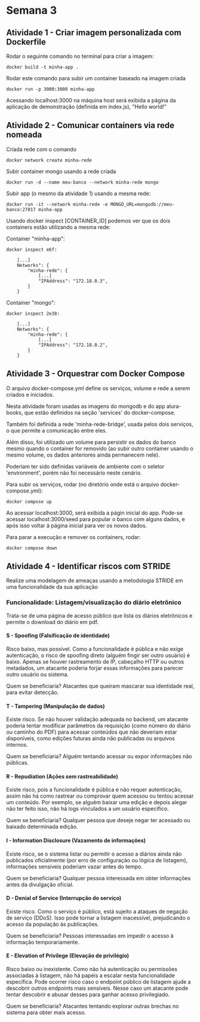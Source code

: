 # Semana 3

## Atividade 1 - Criar imagem personalizada com Dockerfile

Rodar o seguinte comando no terminal para criar a imagem:
```
docker build -t minha-app .
```

Rodar este comando para subir um container baseado na imagem criada
```
docker run -p 3000:3000 minha-app
```

Acessando localhost:3000 na máquina host será exibida a página da aplicação de demonstração (definida em index.js), "Hello world!"



## Atividade 2 - Comunicar containers via rede nomeada

Criada rede com o comando 
```
docker network create minha-rede
```

Subir container mongo usando a rede criada
```
docker run -d --name meu-banco --network minha-rede mongo
```

Subir app (o mesmo da atividade 1) usando a mesma rede:
```
docker run -it --network minha-rede -e MONGO_URL=mongodb://meu-banco:27017 minha-app
```


Usando docker inspect [CONTAINER_ID] podemos ver que os dois containers estão utilizando a mesma rede:

Container "minha-app":
```
docker inspect e6f:

    [...]
    Networks": {
        "minha-rede": {
            [...]
            "IPAddress": "172.18.0.3",
        }
    }
```

Container "mongo":
```
docker inspect 2e38:

    [...]
    Networks": {
        "minha-rede": {
            [...]
            "IPAddress": "172.18.0.2",
        }
    }
```


## Atividade 3 - Orquestrar com Docker Compose

O arquivo docker-compose.yml define os serviços, volume e rede a serem criados e iniciados.

Nesta atividade foram usadas as imagens do mongodb e do app alura-books, que estão definidos na seção 'services' do docker-compose.

Também foi definida a rede 'minha-rede-bridge', usada pelos dois serviços, o que permite a comunicação entre eles.

Além disso, foi utilizado um volume para persistir os dados do banco mesmo quando o container for removido (ao subir outro container usando o mesmo volume, os dados anteriores ainda permanecem nele).

Poderiam ter sido definidas variáveis de ambiente com o seletor 'environment', porém não foi necessário neste cenário.


Para subir os serviços, rodar (no diretório onde está o arquivo docker-compose.yml):
```
docker compose up
```
Ao acessar localhost:3000, será exibida a págin inicial do app. Pode-se acessar localhost:3000/seed para popular o banco com alguns dados, e após isso voltar à página inicial para ver os novos dados.

Para parar a execução e remover os containers, rodar:
```
docker compose down
```


## Atividade 4 - Identificar riscos com STRIDE

Realize uma modelagem de ameaças usando a metodologia STRIDE em uma funcionalidade da sua aplicação

### Funcionalidade: Listagem/visualização do diário eletrônico

Trata-se de uma página de acesso público que lista os diários eletrônicos e permite o download do diário em pdf.

#### S - Spoofing (Falsificação de identidade)

Risco baixo, mas possível. Como a funcionalidade é pública e não exige autenticação, o risco de spoofing direto (alguém fingir ser outro usuário) é baixo. Apenas se houver rastreamento de IP, cabeçalho HTTP ou outros metadados, um atacante poderia forjar essas informações para parecer outro usuário ou sistema.

Quem se beneficiaria?
Atacantes que queiram mascarar sua identidade real, para evitar detecção.


#### T - Tampering (Manipulação de dados)

Existe risco. Se não houver validação adequada no backend, um atacante poderia tentar modificar parâmetros da requisição (como número do diário ou caminho do PDF) para acessar conteúdos que não deveriam estar disponíveis, como edições futuras ainda não publicadas ou arquivos internos.

Quem se beneficiaria?
Alguém tentando acessar ou expor informações não públicas.


#### R - Repudiation (Ações sem rastreabilidade)

Existe risco, pois a funcionalidade é pública e não requer autenticação, assim não há como rastrear ou comprovar quem acessou ou tentou acessar um conteúdo.
Por exemplo, se alguém baixar uma edição e depois alegar não ter feito isso, não há logs vinculados a um usuário específico.

Quem se beneficiaria?
Qualquer pessoa que deseje negar ter acessado ou baixado determinada edição.


#### I - Information Disclosure (Vazamento de informações)

Existe risco, se o sistema listar ou permitir o acesso a diários ainda não publicados oficialmente (por erro de configuração ou lógica de listagem), informações sensíveis poderiam vazar antes do tempo.

Quem se beneficiaria?
Qualquer pessoa interessada em obter informações antes da divulgação oficial.


#### D - Denial of Service (Interrupção do serviço)

Existe risco. Como o serviço é público, está sujeito a ataques de negação de serviço (DDoS). Isso pode tornar a listagem inacessível, prejudicando o acesso da população às publicações.

Quem se beneficiaria?
Pessoas interessadas em impedir o acesso à informação temporariamente.


#### E - Elevation of Privilege (Elevação de privilégio)

Risco baixo ou inexistente. Como não há autenticação ou permissões associadas à listagem, não há papéis a escalar nesta funcionalidade específica.
Pode ocorrer risco caso o endpoint público de listagem ajude a descobrir outros endpoints mais sensíveis. Nesse caso um atacante pode tentar descobrir e abusar desses para ganhar acesso privilegiado.

Quem se beneficiaria?
Atacantes tentando explorar outras brechas no sistema para obter mais acesso.
